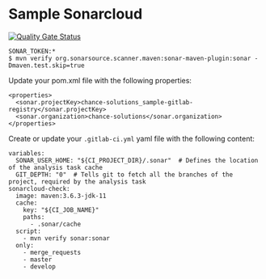 # Sample Sonarcloud

[![Quality Gate Status](https://sonarcloud.io/api/project_badges/measure?project=chance-solutions_sample-sonarcloud&metric=alert_status)](https://sonarcloud.io/dashboard?id=chance-solutions_sample-sonarcloud)

```
SONAR_TOKEN:*
$ mvn verify org.sonarsource.scanner.maven:sonar-maven-plugin:sonar -Dmaven.test.skip=true
```

Update your pom.xml file with the following properties:
```
<properties>
  <sonar.projectKey>chance-solutions_sample-gitlab-registry</sonar.projectKey>
  <sonar.organization>chance-solutions</sonar.organization>
</properties>
```

Create or update your `.gitlab-ci.yml`  yaml file with the following content:
```
variables:
  SONAR_USER_HOME: "${CI_PROJECT_DIR}/.sonar"  # Defines the location of the analysis task cache
  GIT_DEPTH: "0"  # Tells git to fetch all the branches of the project, required by the analysis task
sonarcloud-check:
  image: maven:3.6.3-jdk-11
  cache:
    key: "${CI_JOB_NAME}"
    paths:
      - .sonar/cache
  script:
    - mvn verify sonar:sonar
  only:
    - merge_requests
    - master
    - develop
```
